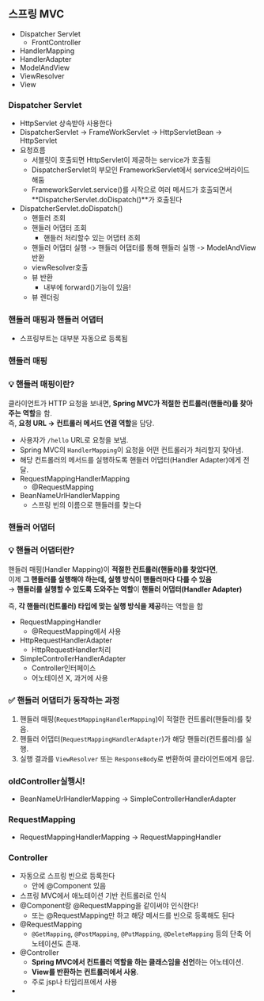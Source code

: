 ## 스프링 MVC

- Dispatcher Servlet
  - FrontController
- HandlerMapping
- HandlerAdapter
- ModelAndView
- ViewResolver
- View

### Dispatcher Servlet

- HttpServlet 상속받아 사용한다
- DispatcherServlet -> FrameWorkServlet -> HttpServletBean -> HttpServlet
- 요청흐름
  - 서블릿이 호출되면 HttpServlet이 제공하는 service가 호출됨
  - DispatcherServlet의 부모인 FrameworkServlet에서 service오버라이드 해둠
  - FrameworkServlet.service()를 시작으로 여러 메서드가 호출되면서 **DispatcherServlet.doDispatch()**가 호출된다
- DispatcherServlet.doDispatch()
  - 핸들러 조회
  - 핸들러 어댑터 조회
    - 핸들러 처리할수 있는 어댑터 조회
  - 핸들러 어댑터 실행 -> 핸들러 어댑터를 통해 핸들러 실행 -> ModelAndView반환
  - viewResolver호출
  - 뷰 반환
    - 내부에 forward()기능이 있음!
  - 뷰 렌더링

### 핸들러 매핑과 핸들러 어댑터

- 스프링부트는 대부분 자동으로 등록됨

### 핸들러 매핑

### 💡 **핸들러 매핑이란?**

클라이언트가 HTTP 요청을 보내면, **Spring MVC가 적절한 컨트롤러(핸들러)를 찾아주는 역할**을 함.  
즉, **요청 URL → 컨트롤러 메서드 연결 역할**을 담당.

- 사용자가 `/hello` URL로 요청을 보냄.
- Spring MVC의 `HandlerMapping`이 요청을 어떤 컨트롤러가 처리할지 찾아냄.
- 해당 컨트롤러의 메서드를 실행하도록 핸들러 어댑터(Handler Adapter)에게 전달.
- RequestMappingHandlerMapping
  - @RequestMapping
- BeanNameUrlHandlerMapping
  - 스프링 빈의 이름으로 핸들러를 찾는다

### 핸들러 어댑터

### 💡 **핸들러 어댑터란?**

핸들러 매핑(Handler Mapping)이 **적절한 컨트롤러(핸들러)를 찾았다면**,  
이제 **그 핸들러를 실행해야 하는데, 실행 방식이 핸들러마다 다를 수 있음**  
→ **핸들러를 실행할 수 있도록 도와주는 역할**이 **핸들러 어댑터(Handler Adapter)**

즉, **각 핸들러(컨트롤러) 타입에 맞는 실행 방식을 제공**하는 역할을 합

- RequestMappingHandler
  - @RequestMapping에서 사용
- HttpRequestHandlerAdapter
  - HttpRequestHandler처리
- SimpleControllerHandlerAdapter
  - Controller인터페이스
  - 어노테이션 X, 과거에 사용

### ✅ **핸들러 어댑터가 동작하는 과정**

1. 핸들러 매핑(`RequestMappingHandlerMapping`)이 적절한 컨트롤러(핸들러)를 찾음.
2. 핸들러 어댑터(`RequestMappingHandlerAdapter`)가 해당 핸들러(컨트롤러)를 실행.
3. 실행 결과를 `ViewResolver` 또는 `ResponseBody`로 변환하여 클라이언트에게 응답.

### oldController실행시!

- BeanNameUrlHandlerMapping -> SimpleControllerHandlerAdapter

### RequestMapping

- RequestMappingHandlerMapping -> RequestMappingHandler

### Controller

- 자동으로 스프링 빈으로 등록한다
  - 안에 @Component 있음
- 스프링 MVC에서 애노테이션 기반 컨트롤러로 인식
- @Component랑 @RequestMapping을 같이써야 인식한다!
  - 또는 @RequestMapping만 하고 해당 메서드를 빈으로 등록해도 된다
- @RequestMapping
  - `@GetMapping`, `@PostMapping`, `@PutMapping`, `@DeleteMapping` 등의 단축 어노테이션도 존재.
- @Controller
  - **Spring MVC에서 컨트롤러 역할을 하는 클래스임을 선언**하는 어노테이션.
  - **View를 반환하는 컨트롤러에서 사용**.
  - 주로 jsp나 타임리프에서 사용
-
